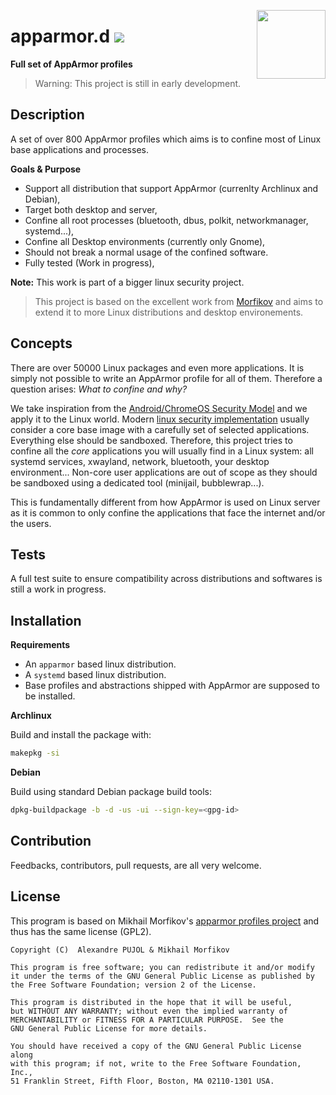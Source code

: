 [<img src="https://gitlab.com/uploads/-/system/project/avatar/25600351/logo.png" align="right" height="110"/>][project]

# apparmor.d [![][build]][project]

**Full set of AppArmor profiles**

> Warning: This project is still in early development.


## Description 

A set of over 800 AppArmor profiles which aims is to confine most of Linux base applications and processes.

**Goals & Purpose**
- Support all distribution that support AppArmor (currenlty Archlinux and Debian),
- Target both desktop and server,
- Confine all root processes (bluetooth, dbus, polkit, networkmanager, systemd...),
- Confine all Desktop environments (currently only Gnome),
- Should not break a normal usage of the confined software.
- Fully tested (Work in progress),

**Note:** This work is part of a bigger linux security project.

> This project is based on the excellent work from [Morfikov][upstream] and aims
to extend it to more Linux distributions and desktop environements.


## Concepts

There are over 50000 Linux packages and even more applications. It is simply not possible to write an AppArmor profile for all of them. Therefore a question arises: *What to confine and why?*

We take inspiration from the [Android/ChromeOS Security Model][android_model] and we apply it to the Linux world. Modern [linux security implementation][clipos] usually consider a core base image with a carefully set of selected applications. Everything else should be sandboxed. Therefore, this project tries to confine all the *core* applications you will usually find in a Linux system: all systemd services, xwayland, network, bluetooth, your desktop environment... Non-core user applications are out of scope as they should be sandboxed using a dedicated tool (minijail, bubblewrap...).

This is fundamentally different from how AppArmor is used on Linux server as it is common to only confine the applications that face the internet and/or the users.


## Tests

A full test suite to ensure compatibility across distributions and softwares is
still a work in progress.

## Installation

**Requirements**
* An `apparmor` based linux distribution.
* A `systemd` based linux distribution.
* Base profiles and abstractions shipped with AppArmor are supposed to be
  installed.

**Archlinux**

Build and install the package with:
```sh
makepkg -si
```

**Debian**

Build using standard Debian package build tools:
```sh
dpkg-buildpackage -b -d -us -ui --sign-key=<gpg-id>
```

## Contribution

Feedbacks, contributors, pull requests, are all very welcome.


## License

This program is based on Mikhail Morfikov's [apparmor profiles project][upstream] and thus has the same license (GPL2).

```
Copyright (C)  Alexandre PUJOL & Mikhail Morfikov

This program is free software; you can redistribute it and/or modify
it under the terms of the GNU General Public License as published by
the Free Software Foundation; version 2 of the License.

This program is distributed in the hope that it will be useful,
but WITHOUT ANY WARRANTY; without even the implied warranty of
MERCHANTABILITY or FITNESS FOR A PARTICULAR PURPOSE.  See the
GNU General Public License for more details.

You should have received a copy of the GNU General Public License along
with this program; if not, write to the Free Software Foundation, Inc.,
51 Franklin Street, Fifth Floor, Boston, MA 02110-1301 USA.
```

[upstream]: https://gitlab.com/morfikov/apparmemall
[project]: https://gitlab.com/roddhjav/apparmor.d
[build]: https://gitlab.com/roddhjav/apparmor.d/badges/master/pipeline.svg?style=flat-square

[android_model]: https://arxiv.org/pdf/1904.05572
[clipos]: https://clip-os.org/en/

